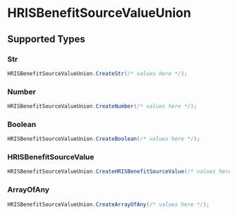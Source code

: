# HRISBenefitSourceValueUnion


## Supported Types

### Str

```csharp
HRISBenefitSourceValueUnion.CreateStr(/* values here */);
```

### Number

```csharp
HRISBenefitSourceValueUnion.CreateNumber(/* values here */);
```

### Boolean

```csharp
HRISBenefitSourceValueUnion.CreateBoolean(/* values here */);
```

### HRISBenefitSourceValue

```csharp
HRISBenefitSourceValueUnion.CreateHRISBenefitSourceValue(/* values here */);
```

### ArrayOfAny

```csharp
HRISBenefitSourceValueUnion.CreateArrayOfAny(/* values here */);
```
